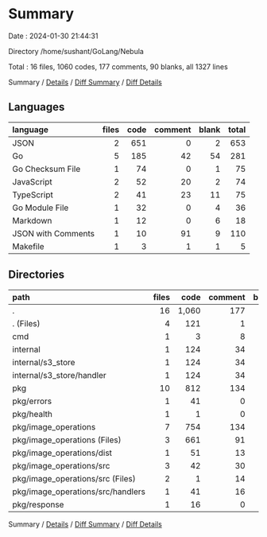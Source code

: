 # Summary

Date : 2024-01-30 21:44:31

Directory /home/sushant/GoLang/Nebula

Total : 16 files,  1060 codes, 177 comments, 90 blanks, all 1327 lines

Summary / [Details](details.md) / [Diff Summary](diff.md) / [Diff Details](diff-details.md)

## Languages
| language | files | code | comment | blank | total |
| :--- | ---: | ---: | ---: | ---: | ---: |
| JSON | 2 | 651 | 0 | 2 | 653 |
| Go | 5 | 185 | 42 | 54 | 281 |
| Go Checksum File | 1 | 74 | 0 | 1 | 75 |
| JavaScript | 2 | 52 | 20 | 2 | 74 |
| TypeScript | 2 | 41 | 23 | 11 | 75 |
| Go Module File | 1 | 32 | 0 | 4 | 36 |
| Markdown | 1 | 12 | 0 | 6 | 18 |
| JSON with Comments | 1 | 10 | 91 | 9 | 110 |
| Makefile | 1 | 3 | 1 | 1 | 5 |

## Directories
| path | files | code | comment | blank | total |
| :--- | ---: | ---: | ---: | ---: | ---: |
| . | 16 | 1,060 | 177 | 90 | 1,327 |
| . (Files) | 4 | 121 | 1 | 12 | 134 |
| cmd | 1 | 3 | 8 | 3 | 14 |
| internal | 1 | 124 | 34 | 34 | 192 |
| internal/s3_store | 1 | 124 | 34 | 34 | 192 |
| internal/s3_store/handler | 1 | 124 | 34 | 34 | 192 |
| pkg | 10 | 812 | 134 | 41 | 987 |
| pkg/errors | 1 | 41 | 0 | 12 | 53 |
| pkg/health | 1 | 1 | 0 | 1 | 2 |
| pkg/image_operations | 7 | 754 | 134 | 24 | 912 |
| pkg/image_operations (Files) | 3 | 661 | 91 | 11 | 763 |
| pkg/image_operations/dist | 1 | 51 | 13 | 1 | 65 |
| pkg/image_operations/src | 3 | 42 | 30 | 12 | 84 |
| pkg/image_operations/src (Files) | 2 | 1 | 14 | 1 | 16 |
| pkg/image_operations/src/handlers | 1 | 41 | 16 | 11 | 68 |
| pkg/response | 1 | 16 | 0 | 4 | 20 |

Summary / [Details](details.md) / [Diff Summary](diff.md) / [Diff Details](diff-details.md)
